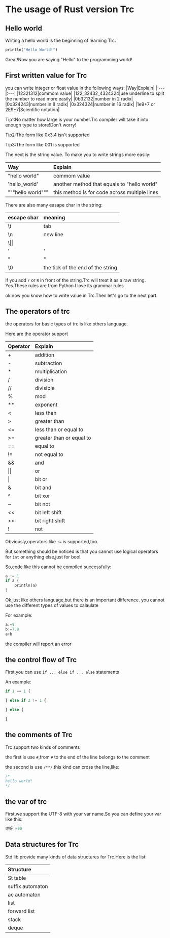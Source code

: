 # The usage of Rust version Trc

## Hello world

Writing a hello world is the beginning of learning Trc.

```rust
println("Hello World!")
```

Great!Now you are saying "Hello" to the programming world!

## First written value for Trc

you can write integer or float value in the following ways:
|Way|Explain|
|:---|:---|
|12321312|commom value|
|122_32432_4324324|use underline to split the number to read more easily|
|0b32132|number in 2 radix|
|0o324243|number in 8 radix|
|0x324324|number in 16 radix|
|1e9+7 or 2E9+7|Scientific notation|

Tip1:No matter how large is your number.Trc compiler will take it into enough type to store!Don't worry!

Tip2:The form like 0x3.4 isn't supported

Tip3:The form like 001 is supported

The next is the string value. To make you to write strings more easily:

|Way|Explain|
|:---|:---|
|"hello world"|commom value|
|'hello_world'|another method that equals to "hello world"|
|"""hello world"""|this method is for code across multiple lines|

There are also many easape char in the string:

|escape char|meaning|
|:---|:---|
|\t|tab|
|\n|new line|
|\\\\|\|
|\'|'|
|\"|"|
|\0|the tick of the end of the string|

If you add ```r``` or ```R``` in front of the string.Trc will treat it as a raw string.
Yes.These rules are from Python.I love its grammar rules

ok.now you know how to write value in Trc.Then let's go to the next part.

## The operators of trc

the operators for basic types of trc is like others language.

Here are the operator support

|Operator|Explain|
|:---|:---|
|+|addition|
|-|subtraction|
|*|multiplication|
|/|division|
|//|divisible|
|%|mod|
|**|exponent|
|<|less than|
|>|greater than|
|<=|less than or equal to|
|>=|greater than or equal to|
|==|equal to|
|!=|not equal to|
|&&|and|
|\|\||or|
|\||bit or|
|&|bit and|
|^|bit xor|
|~|bit not|
|<<|bit left shift|
|>>|bit right shift|
|!|not|

Obviously,operators like ```+=``` is supported,too.

But,something should be noticed is that you cannot use logical operators for ```int``` or anything else,just for bool.

So,code like this cannot be compiled successfully:

```rust
a := 1
if a {
    println(a)
}
```

Ok,just like others language,but there is an important difference.
you cannot use the different types of values to calaulate

For example:

```go
a:=9
b:=7.8
a+b
```

the compiler will report an error

## the control flow of Trc

First,you can use ```if ... else if ... else``` statements

An example:

```python
if 1 == 1 {

} else if 2 != 1 {

} else {

}
```

## the comments of Trc

Trc support two kinds of comments

the first is use ```#```,from ```#``` to the end of the line belongs to the comment

the second is use ```/**/```,this kind can cross the line,like:

```cpp
/*
hello world!
*/
```

## the var of trc

First,we support the UTF-8 with your var name.So you can define your var like this:

```go
你好:=90
```

## Data structures for Trc

Std lib provide many kinds of data structures for Trc.Here is the list:

|Structure|
|:---|
|St table|
|suffix automaton|
|ac automaton|
|list|
|forward list|
|stack|
|deque|
